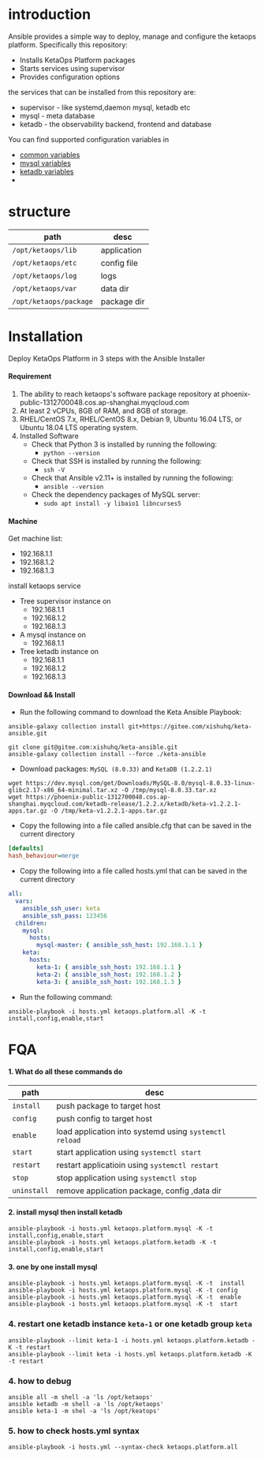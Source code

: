 # introduction

Ansible provides a simple way to deploy, manage and configure the ketaops platform. Specifically this repository:

- Installs KetaOps Platform packages
- Starts services using supervisor
- Provides configuration options

the services that can be installed from this repository are:

- supervisor - like systemd,daemon mysql, ketadb etc
- mysql - meta database
- ketadb - the observability backend, frontend and database

You can find supported configuration variables in

- [common variables](common_variables.md)
- [mysql variables](roles/mysql/README.md)
- [ketadb variables](roles/ketadb/README.md)
-

# structure

| path                   | desc        |
|------------------------|-------------|
| `/opt/ketaops/lib`     | application |
| `/opt/ketaops/etc`     | config file |
| `/opt/ketaops/log`     | logs        |
| `/opt/ketaops/var`     | data dir    |
| `/opt/ketaops/package` | package dir |

# Installation

Deploy KetaOps Platform in 3 steps with the Ansible Installer

#### Requirement

1. The ability to reach ketaops's software package repository at phoenix-public-1312700048.cos.ap-shanghai.myqcloud.com
2. At least 2 vCPUs, 8GB of RAM, and 8GB of storage.
3. RHEL/CentOS 7.x, RHEL/CentOS 8.x, Debian 9, Ubuntu 16.04 LTS, or Ubuntu 18.04 LTS operating system.
4. Installed Software
    - Check that Python 3 is installed by running the following:
        - ```python --version```
    - Check that SSH is installed by running the following:
        - ```ssh -V```
    - Check that Ansible v2.11+ is installed by running the following:
        - ```ansible --version```
    - Check the dependency packages of MySQL server:
        - ```sudo apt install -y libaio1 libncurses5```

#### Machine

Get machine list:

- 192.168.1.1
- 192.168.1.2
- 192.168.1.3

install ketaops service

- Tree supervisor instance on
    - 192.168.1.1
    - 192.168.1.2
    - 192.168.1.3
- A mysql instance on
    - 192.168.1.1
- Tree ketadb instance on
    - 192.168.1.1
    - 192.168.1.2
    - 192.168.1.3

#### Download && Install

- Run the following command to download the Keta Ansible Playbook:

```shell
ansible-galaxy collection install git+https://gitee.com/xishuhq/keta-ansible.git
```

```shell
git clone git@gitee.com:xishuhq/keta-ansible.git
ansible-galaxy collection install --force ./keta-ansible
```

- Download packages: `MySQL (8.0.33)` and `KetaDB (1.2.2.1)`

```shell
wget https://dev.mysql.com/get/Downloads/MySQL-8.0/mysql-8.0.33-linux-glibc2.17-x86_64-minimal.tar.xz -O /tmp/mysql-8.0.33.tar.xz
wget https://phoenix-public-1312700048.cos.ap-shanghai.myqcloud.com/ketadb-release/1.2.2.x/ketadb/keta-v1.2.2.1-apps.tar.gz -O /tmp/keta-v1.2.2.1-apps.tar.gz
```

- Copy the following into a file called ansible.cfg that can be saved in the current directory

```ini
[defaults]
hash_behaviour=merge
```

- Copy the following into a file called hosts.yml that can be saved in the current directory

```yaml
all:
  vars:
    ansible_ssh_user: keta
    ansible_ssh_pass: 123456
  children:
    mysql:
      hosts:
        mysql-master: { ansible_ssh_host: 192.168.1.1 }
    keta:
      hosts:
        keta-1: { ansible_ssh_host: 192.168.1.1 }
        keta-2: { ansible_ssh_host: 192.168.1.2 }
        keta-3: { ansible_ssh_host: 192.168.1.3 }
```

- Run the following command:

```ansible-playbook -i hosts.yml ketaops.platform.all -K -t install,config,enable,start```

# FQA

#### 1. What do all these commands do

| path        | desc                                                   |
|-------------|--------------------------------------------------------|
| `install`   | push package to target host                            |
| `config`    | push config to target host                             |
| `enable`    | load application into systemd using `systemctl reload` |
| `start`     | start application using `systemctl start`              |
| `restart`   | restart applicatioin using `systemctl restart`         |
| `stop`      | stop application using `systemctl stop`                |
| `uninstall` | remove application package, config ,data dir           |

#### 2. install mysql then install ketadb

```shell
ansible-playbook -i hosts.yml ketaops.platform.mysql -K -t  install,config,enable,start
ansible-playbook -i hosts.yml ketaops.platform.ketadb -K -t  install,config,enable,start
```

#### 3. one by one install mysql 

```shell 
ansible-playbook -i hosts.yml ketaops.platform.mysql -K -t  install
ansible-playbook -i hosts.yml ketaops.platform.mysql -K -t config
ansible-playbook -i hosts.yml ketaops.platform.mysql -K -t  enable
ansible-playbook -i hosts.yml ketaops.platform.mysql -K -t  start
```
### 4. restart one ketadb instance `keta-1` or one ketadb group `keta`
```shell
ansible-playbook --limit keta-1 -i hosts.yml ketaops.platform.ketadb -K -t restart
ansible-playbook --limit keta -i hosts.yml ketaops.platform.ketadb -K -t restart
```
### 4. how to debug 
```shell
ansible all -m shell -a 'ls /opt/ketaops'
ansible ketadb -m shell -a 'ls /opt/ketaops' 
ansible keta-1 -m shel -a 'ls /opt/keatops'
```

### 5. how to check hosts.yml syntax
```shell
ansible-playbook -i hosts.yml --syntax-check ketaops.platform.all
```